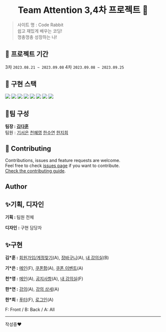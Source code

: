<h1 align="center">Team Attention 3,4차 프로젝트  👋</h1>

> 사이트 명 : Code Rabbit<br /> 쉽고 재밌게 배우는 코딩!<br /> 껑충껑충 성장하는 나!

## 📝 프로젝트 기간

3차 `2023.08.21 ~ 2023.09.08`
4차 `2023.09.08 ~ 2023.09.25`


## 🚀 구현 스택
<span>
  <img src="https://img.shields.io/badge/HTML5-E34F26?style=flat&logo=html5&logoColor=white">
  <img src="https://img.shields.io/badge/CSS3-1572B6?style=flat&logo=css3&logoColor=white">
  <img src="https://img.shields.io/badge/JavaScript-F7DF1E?style=flat&logo=javascript&logoColor=white"/>
  <img src="https://img.shields.io/badge/jQuery-0769AD?style=flat&logo=jquery&logoColor=white">
  <img src="https://img.shields.io/badge/Bootstrap-7952B3?style=flat&logo=bootstrap&logoColor=white"/>
  <img src="https://img.shields.io/badge/php-777BB4?style=flat&logo=php&logoColor=white">
  <img src="https://img.shields.io/badge/MySQL-0769AD?style=flat&logo=mysql&logoColor=white"/>
  <img src="https://img.shields.io/badge/Apache-D21218?style=flat&logo=apache&logoColor=white"/>
</span>


## 👤팀 구성

**팀장 : [김다훈](https://github.com/hoon95)**<br />
팀원 : [기서은](https://github.com/rltjdms) 
[천혜영](https://github.com/HyeYoungee)
[한수연](https://github.com/SOOSLOANE)
[한지희](https://github.com/jijihui22)

## 🤝 Contributing

Contributions, issues and feature requests are welcome.<br />
Feel free to check [issues page](https://github.com/kefranabg/readme-md-generator/issues) if you want to contribute.<br />
[Check the contributing guide](./CONTRIBUTING.md).<br />

## Author


## ✨기획, 디자인

<p><b>기획 : </b>팀원 전체</p>
<p><b>디자인 : </b>구현 담당자</p>

## ✨구현
<p><b>김*훈 :</b>
      <a href="/attention/user/member/signup.php"> 회원가입/계정찾기</a>(A),
      <a href="/attention/user/cart/cart.php"> 장바구니</a>(A),
      <a href="/attention/user/my_class/my_class.php"> 내 강의실</a>(B)
    </p>
    <p><b>기*은 :</b>
      <a href="/attention/user/index.php"> 메인</a>(F),
      <a href="/attention/user/coupon.php"> 쿠폰함</a>(A),
      <a href="/attention/user/event_vs2.0.php"> 쿠폰 이벤트</a>(A)
    </p>
    <p><b>천*영 :</b>
      <a href="/attention/user/index.php"> 메인</a>(A),
      <a href="/attention/user/community/notice.php"> 공지사항</a>(A),
      <a href="/attention/user/my_class/my_class.php"> 내 강의실</a>(F)
    </p>
    <p><b>한*연 :</b>
      <a href="/attention/user/class/class_whole_list.php"> 강의</a>(A),
      <a href="/attention/user/class/class_detail_view.php?pid=72"> 강의 상세</a>(A)
    </p>
    <p><b>한*희 :</b>
      <a href="/attention/user/index.php"> 푸터</a>(F),
      <a href="/attention/user/login.php"> 로그인</a>(A)
    </p>
    <p class="text5">F: Front / B: Back / A: All</p>

---
작성중❤️
